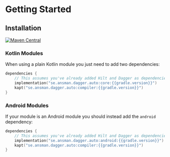# Getting Started

## Installation
[![Maven Central](https://img.shields.io/maven-central/v/ansman/auto-dagger.svg)](https://maven-badges.herokuapp.com/maven-central/ansman/auto-dagger)

### Kotlin Modules
When using a plain Kotlin module you just need to add two dependencies:
```kotlin
dependencies {
    // This assumes you've already added Hilt and Dagger as dependencies
    implementation("se.ansman.dagger.auto:core:{{gradle.version}}")
    kapt("se.ansman.dagger.auto:compiler:{{gradle.version}}")
}
```

### Android Modules
If your module is an Android module you should instead add the `android` dependency:
```kotlin
dependencies {
    // This assumes you've already added Hilt and Dagger as dependencies
    implementation("se.ansman.dagger.auto:android:{{gradle.version}}")
    kapt("se.ansman.dagger.auto:compiler:{{gradle.version}}")
}
```